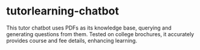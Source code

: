 # tutorlearning-chatbot
This tutor chatbot uses PDFs as its knowledge base, querying and generating questions from them. Tested on college brochures, it accurately provides course and fee details, enhancing learning.
